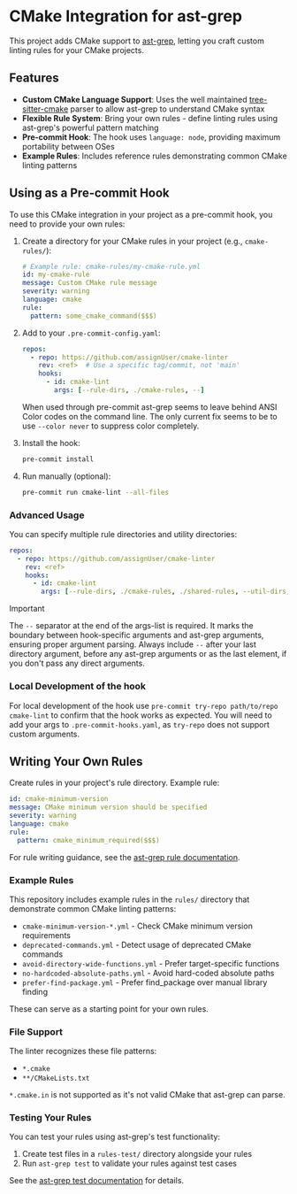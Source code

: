 # CMake Integration for ast-grep

This project adds CMake support to [ast-grep](https://ast-grep.github.io/), letting you craft custom linting rules for your CMake projects.

## Features

- **Custom CMake Language Support**: Uses the well maintained [tree-sitter-cmake](https://github.com/uyha/tree-sitter-cmake) parser to allow ast-grep to understand CMake syntax
- **Flexible Rule System**: Bring your own rules - define linting rules using ast-grep's powerful pattern matching
- **Pre-commit Hook**: The hook uses `language: node`, providing maximum portability between OSes
- **Example Rules**: Includes reference rules demonstrating common CMake linting patterns

## Using as a Pre-commit Hook

To use this CMake integration in your project as a pre-commit hook, you need to provide your own rules:

1. Create a directory for your CMake rules in your project (e.g., `cmake-rules/`):
   ```yaml
   # Example rule: cmake-rules/my-cmake-rule.yml
   id: my-cmake-rule
   message: Custom CMake rule message
   severity: warning
   language: cmake
   rule:
     pattern: some_cmake_command($$$)
   ```

2. Add to your `.pre-commit-config.yaml`:
   ```yaml
   repos:
     - repo: https://github.com/assignUser/cmake-linter
       rev: <ref>  # Use a specific tag/commit, not 'main'
       hooks:
         - id: cmake-lint
           args: [--rule-dirs, ./cmake-rules, --]
   ```
   When used through pre-commit ast-grep seems to leave behind ANSI Color codes on the command line. The only current fix seems to be to use `--color never` to suppress color completely.

3. Install the hook:
   ```bash
   pre-commit install
   ```

4. Run manually (optional):
   ```bash
   pre-commit run cmake-lint --all-files
   ```

### Advanced Usage

You can specify multiple rule directories and utility directories:

```yaml
repos:
  - repo: https://github.com/assignUser/cmake-linter
    rev: <ref>
    hooks:
      - id: cmake-lint
        args: [--rule-dirs, ./cmake-rules, ./shared-rules, --util-dirs, ./cmake-utils, --]
```

> [!IMPORTANT]  
> The `--` separator at the end of the args-list is required. It marks the boundary between hook-specific arguments and ast-grep arguments, ensuring proper argument parsing. Always include `--` after your last directory argument, before any ast-grep arguments or as the last element, if you don't pass any direct arguments.

### Local Development of the hook

For local development of the hook use `pre-commit try-repo path/to/repo cmake-lint` to confirm that the hook works as expected.
You will need to add your args to `.pre-commit-hooks.yaml`, as `try-repo` does not support custom arguments.


## Writing Your Own Rules

Create rules in your project's rule directory. Example rule:

```yaml
id: cmake-minimum-version
message: CMake minimum version should be specified
severity: warning
language: cmake
rule:
  pattern: cmake_minimum_required($$$)
```

For rule writing guidance, see the [ast-grep rule documentation](https://ast-grep.github.io/reference/yaml.html).

### Example Rules

This repository includes example rules in the `rules/` directory that demonstrate common CMake linting patterns:

- `cmake-minimum-version-*.yml` - Check CMake minimum version requirements
- `deprecated-commands.yml` - Detect usage of deprecated CMake commands
- `avoid-directory-wide-functions.yml` - Prefer target-specific functions
- `no-hardcoded-absolute-paths.yml` - Avoid hard-coded absolute paths
- `prefer-find-package.yml` - Prefer find_package over manual library finding

These can serve as a starting point for your own rules.

### File Support

The linter recognizes these file patterns:
- `*.cmake`
- `**/CMakeLists.txt`

`*.cmake.in` is not supported as it's not valid CMake that ast-grep can parse.

### Testing Your Rules

You can test your rules using ast-grep's test functionality:

1. Create test files in a `rules-test/` directory alongside your rules
2. Run `ast-grep test` to validate your rules against test cases

See the [ast-grep test documentation](https://ast-grep.github.io/guide/test-rule.html) for details.
